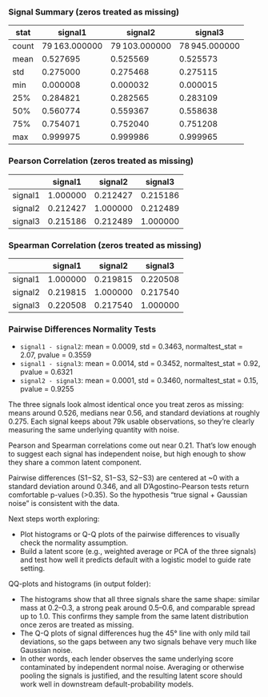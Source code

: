 ### Signal Summary (zeros treated as missing)

| stat | signal1 | signal2 | signal3 |
|------|---------|---------|---------|
| count | 79 163.000000 | 79 103.000000 | 78 945.000000 |
| mean | 0.527695 | 0.525569 | 0.525573 |
| std | 0.275000 | 0.275468 | 0.275115 |
| min | 0.000008 | 0.000032 | 0.000015 |
| 25% | 0.284821 | 0.282565 | 0.283109 |
| 50% | 0.560774 | 0.559367 | 0.558638 |
| 75% | 0.754071 | 0.752040 | 0.751208 |
| max | 0.999975 | 0.999986 | 0.999965 |

### Pearson Correlation (zeros treated as missing)

|        | signal1 | signal2 | signal3 |
|--------|---------|---------|---------|
| signal1 | 1.000000 | 0.212427 | 0.215186 |
| signal2 | 0.212427 | 1.000000 | 0.212489 |
| signal3 | 0.215186 | 0.212489 | 1.000000 |

### Spearman Correlation (zeros treated as missing)

|        | signal1 | signal2 | signal3 |
|--------|---------|---------|---------|
| signal1 | 1.000000 | 0.219815 | 0.220508 |
| signal2 | 0.219815 | 1.000000 | 0.217540 |
| signal3 | 0.220508 | 0.217540 | 1.000000 |

### Pairwise Differences Normality Tests

- `signal1 - signal2`: mean = 0.0009, std = 0.3463, normaltest_stat = 2.07, pvalue = 0.3559  
- `signal1 - signal3`: mean = 0.0014, std = 0.3452, normaltest_stat = 0.92, pvalue = 0.6321  
- `signal2 - signal3`: mean = 0.0001, std = 0.3460, normaltest_stat = 0.15, pvalue = 0.9255


The three signals look almost identical once you treat zeros as missing: means around 0.526, medians near 0.56, and standard deviations at roughly 0.275. Each signal keeps about 79k usable observations, so they’re clearly measuring the same underlying quantity with noise.

Pearson and Spearman correlations come out near 0.21. That’s low enough to suggest each signal has independent noise, but high enough to show they share a common latent component.

Pairwise differences (S1−S2, S1−S3, S2−S3) are centered at ~0 with a standard deviation around 0.346, and all D’Agostino-Pearson tests return comfortable p-values (>0.35). So the hypothesis “true signal + Gaussian noise” is consistent with the data.

Next steps worth exploring:
- Plot histograms or Q-Q plots of the pairwise differences to visually check the normality assumption.
- Build a latent score (e.g., weighted average or PCA of the three signals) and test how well it predicts default with a logistic model to guide rate setting.


QQ-plots and histograms (in output folder):
- The histograms show that all three signals share the same shape: similar mass at 0.2–0.3, a strong peak around 0.5–0.6, and comparable spread up to 1.0. This confirms they sample from the same latent distribution once zeros are treated as missing.
- The Q-Q plots of signal differences hug the 45° line with only mild tail deviations, so the gaps between any two signals behave very much like Gaussian noise.
- In other words, each lender observes the same underlying score contaminated by independent normal noise. Averaging or otherwise pooling the signals is justified, and the resulting latent score should work well in downstream default-probability models.
